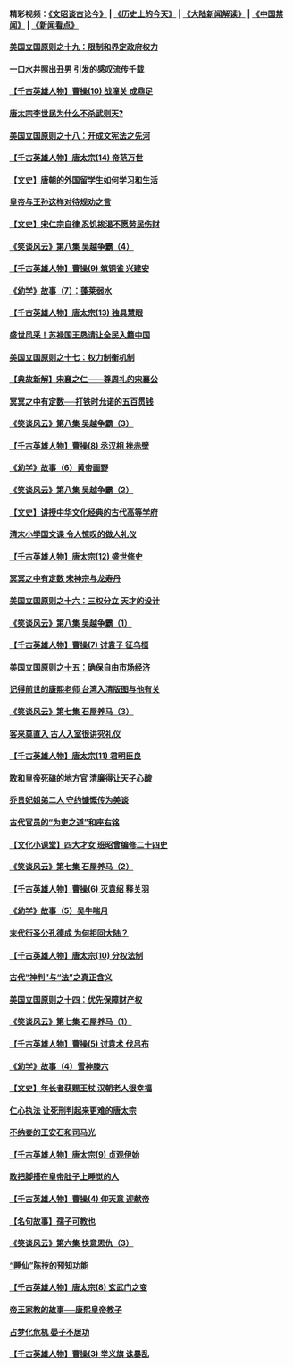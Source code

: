 #### 精彩视频：[《文昭谈古论今》](http://45.76.195.252/wenzhao) | [《历史上的今天》](http://45.76.195.252/today-in-history) | [《大陆新闻解读》](http://45.76.195.252/ntdtv-comedy) | [《中国禁闻》](http://45.76.195.252/ntdtv-news) | [《新闻看点》](http://45.76.195.252/news-insight) 

 #### [美国立国原则之十九：限制和界定政府权力](../pages/nsc975/n11023895.md?t=02111326) 

#### [一口水井照出丑男 引发的感叹流传千载](../pages/nsc975/n11004598.md?t=02111326) 

#### [【千古英雄人物】曹操(10) 战潼关 成鼎足](../pages/nsc975/n7779963.md?t=02111326) 

#### [唐太宗李世民为什么不杀武则天?](../pages/nsc975/n11034040.md?t=02111326) 

#### [美国立国原则之十八：开成文宪法之先河](../pages/nsc975/n11008526.md?t=02111326) 

#### [【千古英雄人物】唐太宗(14) 帝范万世](../pages/nsc975/n8034234.md?t=02111326) 

#### [【文史】唐朝的外国留学生如何学习和生活](../pages/nsc975/n11010825.md?t=02111326) 

#### [皇帝与王孙这样对待规劝之言](../pages/nsc975/n10994666.md?t=02111326) 

#### [【文史】宋仁宗自律 忍饥挨渴不愿劳民伤财](../pages/nsc975/n10997349.md?t=02111326) 

#### [《笑谈风云》第八集 吴越争霸（4）](../pages/nsc975/n11010924.md?t=02111326) 

#### [【千古英雄人物】曹操(9) 筑铜雀 兴建安](../pages/nsc975/n7662497.md?t=02111326) 

#### [《幼学》故事（7）：蓬莱弱水](../pages/nsc975/n10990547.md?t=02111326) 

#### [【千古英雄人物】唐太宗(13) 独具慧眼](../pages/nsc975/n8034179.md?t=02111326) 

#### [盛世风采！苏禄国王恳请让全民入籍中国](../pages/nsc975/n10992284.md?t=02111326) 

#### [美国立国原则之十七：权力制衡机制](../pages/nsc975/n11002624.md?t=02111326) 

#### [【典故新解】宋襄之仁——尊周礼的宋襄公](../pages/nsc975/n11018653.md?t=02111326) 

#### [冥冥之中有定数──打铁时允诺的五百贯钱](../pages/nsc975/n334213.md?t=02111326) 

#### [《笑谈风云》第八集 吴越争霸（3）](../pages/nsc975/n11010889.md?t=02111326) 

#### [【千古英雄人物】曹操(8) 丞汉相 挫赤壁](../pages/nsc975/n7662490.md?t=02111326) 

#### [《幼学》故事（6）黄帝画野](../pages/nsc975/n10990546.md?t=02111326) 

#### [《笑谈风云》第八集 吴越争霸（2）](../pages/nsc975/n10996834.md?t=02111326) 

#### [【文史】讲授中华文化经典的古代高等学府](../pages/nsc975/n11003895.md?t=02111326) 

#### [清末小学国文课 令人惊叹的做人礼仪](../pages/nsc975/n10980226.md?t=02111326) 

#### [【千古英雄人物】唐太宗(12) 盛世修史](../pages/nsc975/n8034115.md?t=02111326) 

#### [冥冥之中有定数 宋神宗与龙寿丹](../pages/nsc975/n11008770.md?t=02111326) 

#### [美国立国原则之十六：三权分立 天才的设计](../pages/nsc975/n10991293.md?t=02111326) 

#### [《笑谈风云》第八集 吴越争霸（1）](../pages/nsc975/n10987751.md?t=02111326) 

#### [【千古英雄人物】曹操(7) 讨袁子 征乌桓](../pages/nsc975/n7662459.md?t=02111326) 

#### [美国立国原则之十五：确保自由市场经济](../pages/nsc975/n10957715.md?t=02111326) 

#### [记得前世的康熙老师 台湾入清版图与他有关](../pages/nsc975/n11004761.md?t=02111326) 

#### [《笑谈风云》第七集 石屋养马（3）](../pages/nsc975/n10964155.md?t=02111326) 

#### [客来莫直入 古人入室很讲究礼仪](../pages/nsc975/n11002636.md?t=02111326) 

#### [【千古英雄人物】唐太宗(11) 君明臣良](../pages/nsc975/n8030388.md?t=02111326) 

#### [敢和皇帝死磕的地方官 清廉得让天子心酸](../pages/nsc975/n10999336.md?t=02111326) 

#### [乔贵妃姐弟二人 守约慷慨传为美谈](../pages/nsc975/n10842491.md?t=02111326) 

#### [古代官员的“为吏之道”和座右铭](../pages/nsc975/n10989890.md?t=02111326) 

#### [【文化小课堂】四大才女 班昭曾编修二十四史](../pages/nsc975/n10996143.md?t=02111326) 

#### [《笑谈风云》第七集 石屋养马（2）](../pages/nsc975/n10964109.md?t=02111326) 

#### [【千古英雄人物】曹操(6) 灭袁绍 释关羽](../pages/nsc975/n7662436.md?t=02111326) 

#### [《幼学》故事（5）吴牛喘月](../pages/nsc975/n10806013.md?t=02111326) 

#### [末代衍圣公孔德成 为何拒回大陆？](../pages/nsc975/n10992548.md?t=02111326) 

#### [【千古英雄人物】唐太宗(10) 分权法制](../pages/nsc975/n8025970.md?t=02111326) 

#### [古代“神判”与“法”之真正含义](../pages/nsc975/n10982291.md?t=02111326) 

#### [美国立国原则之十四：优先保障财产权](../pages/nsc975/n10954086.md?t=02111326) 

#### [《笑谈风云》第七集 石屋养马（1）](../pages/nsc975/n10964072.md?t=02111326) 

#### [【千古英雄人物】曹操(5) 讨袁术 伐吕布](../pages/nsc975/n7637126.md?t=02111326) 

#### [《幼学》故事（4）雪神滕六](../pages/nsc975/n10806012.md?t=02111326) 

#### [【文史】年长者获赐王杖 汉朝老人很幸福](../pages/nsc975/n10980263.md?t=02111326) 

#### [仁心执法 让死刑判起来更难的唐太宗](../pages/nsc975/n10979954.md?t=02111326) 

#### [不纳妾的王安石和司马光](../pages/nsc975/n2647438.md?t=02111326) 

#### [【千古英雄人物】唐太宗(9) 贞观伊始](../pages/nsc975/n8022938.md?t=02111326) 

#### [敢把脚搭在皇帝肚子上睡觉的人](../pages/nsc975/n10975530.md?t=02111326) 

#### [【千古英雄人物】曹操(4) 仰天意 迎献帝](../pages/nsc975/n7637003.md?t=02111326) 

#### [【名句故事】孺子可教也](../pages/nsc975/n10371944.md?t=02111326) 

#### [《笑谈风云》第六集 快意恩仇（3）](../pages/nsc975/n10953824.md?t=02111326) 

#### [“睡仙”陈抟的预知功能](../pages/nsc975/n10955272.md?t=02111326) 

#### [【千古英雄人物】唐太宗(8) 玄武门之变](../pages/nsc975/n7979461.md?t=02111326) 

#### [帝王家教的故事──康熙皇帝教子](../pages/nsc975/n10764254.md?t=02111326) 

#### [占梦化危机 晏子不居功](../pages/nsc975/n232663.md?t=02111326) 

#### [【千古英雄人物】曹操(3) 举义旗 诛暴乱](../pages/nsc975/n7576061.md?t=02111326) 

